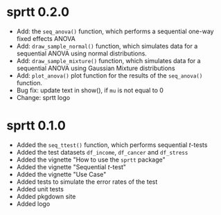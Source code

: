 # sprtt 0.2.0

-   Add: the `seq_anova()` function, which performs a sequential one-way fixed effects ANOVA
-   Add: `draw_sample_normal()` function, which simulates data for a sequential ANOVA using normal distributions.
-   Add: `draw_sample_mixture()` function, which simulates data for a sequential ANOVA using Gaussian Mixture distributions
-   Add: `plot_anova()` plot function for the results of the `seq_anova()` function.
-   Bug fix: update text in show(), if `mu` is not equal to 0
-   Change: sprtt logo


# sprtt 0.1.0

-   Added the `seq_ttest()` function, which performs sequential *t*-tests
-   Added the test datasets `df_income`, `df_cancer` and `df_stress`
-   Added the vignette "How to use the `sprtt` package"
-   Added the vignette "Sequential *t*-test"
-   Added the vignette "Use Case"
-   Added tests to simulate the error rates of the test
-   Added unit tests
-   Added pkgdown site
-   Added logo
